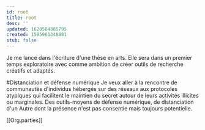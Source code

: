 ```yaml
---
id: root
title: root
desc: ''
updated: 1620584885795
created: 1595961348801
stub: false
---
```


Je me lance dans l'écriture d'une thèse en arts. 
Elle sera dans un premier temps exploratoire avec comme ambition de créer outils de recherche créatifs et adaptés.

#Distanciation et défense numérique
Je veux aller à la rencontre de communautés d'individus hébergés sur des réseaux aux protocoles atypiques qui facilitent le maintien du secret autour de leurs activités illicites ou marginales. Des outils-moyens de défense numérique, de distanciation d'un Autre dont la présence n'est pas consentie mais toujours potentielle.

[[Org.parties]]
